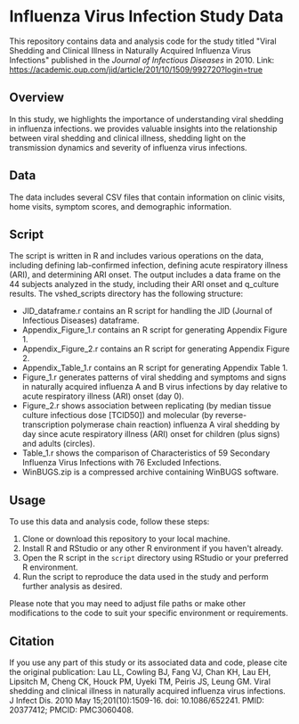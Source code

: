 # Influenza Virus Infection Study Data

This repository contains data and analysis code for the study titled "Viral Shedding and Clinical Illness in Naturally Acquired Influenza Virus Infections" published in the _Journal of Infectious Diseases_ in 2010. Link: https://academic.oup.com/jid/article/201/10/1509/992720?login=true
## Overview

In this study, we highlights the importance of understanding viral shedding in influenza infections. we provides valuable insights into the relationship between viral shedding and clinical illness, shedding light on the transmission dynamics and severity of influenza virus infections.

## Data

The data includes several CSV files that contain information on clinic visits, home visits, symptom scores, and demographic information. 

## Script

The script is written in R and includes various operations on the data, including defining lab-confirmed infection, defining acute respiratory illness (ARI), and determining ARI onset. The output includes a data frame on the 44 subjects analyzed in the study, including their ARI onset and q_culture results. The vshed_scripts directory has the following structure:

- JID_dataframe.r contains an R script for handling the JID (Journal of Infectious Diseases) dataframe.
- Appendix_Figure_1.r contains an R script for generating Appendix Figure 1.
- Appendix_Figure_2.r contains an R script for generating Appendix Figure 2.
- Appendix_Table_1.r contains an R script for generating Appendix Table 1.
- Figure_1.r generates patterns of viral shedding and symptoms and signs in naturally acquired influenza A and B virus infections by day relative to acute respiratory illness (ARI) onset (day 0).
- Figure_2.r shows association between replicating (by median tissue culture infectious dose [TCID50]) and molecular (by reverse-transcription polymerase chain reaction) influenza A viral shedding by day since acute respiratory illness (ARI) onset for children (plus signs) and adults (circles).
- Table_1.r shows the comparison of Characteristics of 59 Secondary Influenza Virus Infections with 76 Excluded Infections.
- WinBUGS.zip is a compressed archive containing WinBUGS software.

## Usage

To use this data and analysis code, follow these steps:

1. Clone or download this repository to your local machine.
2. Install R and RStudio or any other R environment if you haven't already.
3. Open the R script in the `script` directory using RStudio or your preferred R environment.
4. Run the script to reproduce the data used in the study and perform further analysis as desired.

Please note that you may need to adjust file paths or make other modifications to the code to suit your specific environment or requirements.

## Citation

If you use any part of this study or its associated data and code, please cite the original publication: Lau LL, Cowling BJ, Fang VJ, Chan KH, Lau EH, Lipsitch M, Cheng CK, Houck PM, Uyeki TM, Peiris JS, Leung GM. Viral shedding and clinical illness in naturally acquired influenza virus infections. J Infect Dis. 2010 May 15;201(10):1509-16. doi: 10.1086/652241. PMID: 20377412; PMCID: PMC3060408.
